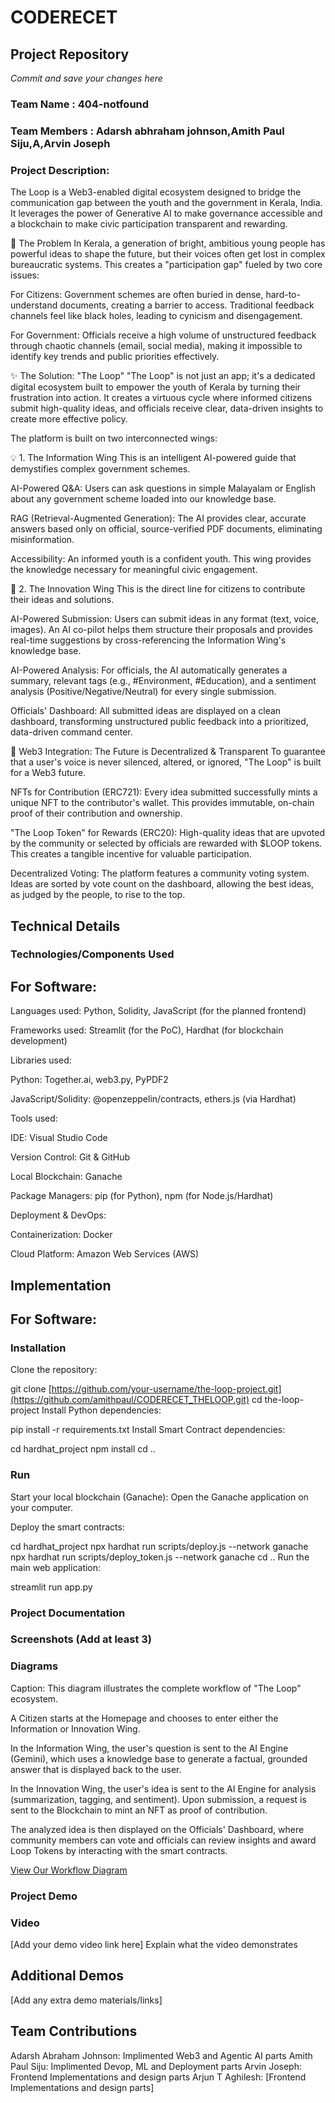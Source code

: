 # CODERECET

## Project Repository
*Commit and save your changes here*

### Team Name : 404-notfound
### Team Members : Adarsh abhraham johnson,Amith Paul Siju,A,Arvin Joseph
### Project Description: 
The Loop is a Web3-enabled digital ecosystem designed to bridge the communication gap between the youth and the government in Kerala, India. It leverages the power of Generative AI to make governance accessible and a blockchain to make civic participation transparent and rewarding.

🎯 The Problem
In Kerala, a generation of bright, ambitious young people has powerful ideas to shape the future, but their voices often get lost in complex bureaucratic systems. This creates a "participation gap" fueled by two core issues:

For Citizens: Government schemes are often buried in dense, hard-to-understand documents, creating a barrier to access. Traditional feedback channels feel like black holes, leading to cynicism and disengagement.

For Government: Officials receive a high volume of unstructured feedback through chaotic channels (email, social media), making it impossible to identify key trends and public priorities effectively.

✨ The Solution: "The Loop"
"The Loop" is not just an app; it's a dedicated digital ecosystem built to empower the youth of Kerala by turning their frustration into action. It creates a virtuous cycle where informed citizens submit high-quality ideas, and officials receive clear, data-driven insights to create more effective policy.

The platform is built on two interconnected wings:

💡 1. The Information Wing
This is an intelligent AI-powered guide that demystifies complex government schemes.

AI-Powered Q&A: Users can ask questions in simple Malayalam or English about any government scheme loaded into our knowledge base.

RAG (Retrieval-Augmented Generation): The AI provides clear, accurate answers based only on official, source-verified PDF documents, eliminating misinformation.

Accessibility: An informed youth is a confident youth. This wing provides the knowledge necessary for meaningful civic engagement.

🚀 2. The Innovation Wing
This is the direct line for citizens to contribute their ideas and solutions.

AI-Powered Submission: Users can submit ideas in any format (text, voice, images). An AI co-pilot helps them structure their proposals and provides real-time suggestions by cross-referencing the Information Wing's knowledge base.

AI-Powered Analysis: For officials, the AI automatically generates a summary, relevant tags (e.g., #Environment, #Education), and a sentiment analysis (Positive/Negative/Neutral) for every single submission.

Officials' Dashboard: All submitted ideas are displayed on a clean dashboard, transforming unstructured public feedback into a prioritized, data-driven command center.

🔗 Web3 Integration: The Future is Decentralized & Transparent
To guarantee that a user's voice is never silenced, altered, or ignored, "The Loop" is built for a Web3 future.

NFTs for Contribution (ERC721): Every idea submitted successfully mints a unique NFT to the contributor's wallet. This provides immutable, on-chain proof of their contribution and ownership.

"The Loop Token" for Rewards (ERC20): High-quality ideas that are upvoted by the community or selected by officials are rewarded with $LOOP tokens. This creates a tangible incentive for valuable participation.

Decentralized Voting: The platform features a community voting system. Ideas are sorted by vote count on the dashboard, allowing the best ideas, as judged by the people, to rise to the top.

## Technical Details

### Technologies/Components Used

## For Software:

Languages used: Python, Solidity, JavaScript (for the planned frontend)

Frameworks used: Streamlit (for the PoC), Hardhat (for blockchain development)

Libraries used:

Python: Together.ai, web3.py, PyPDF2

JavaScript/Solidity: @openzeppelin/contracts, ethers.js (via Hardhat)

Tools used:

IDE: Visual Studio Code

Version Control: Git & GitHub

Local Blockchain: Ganache

Package Managers: pip (for Python), npm (for Node.js/Hardhat)

Deployment & DevOps:

Containerization: Docker

Cloud Platform: Amazon Web Services (AWS)

## Implementation

## For Software:

### Installation
Clone the repository:

git clone [https://github.com/your-username/the-loop-project.git](https://github.com/amithpaul/CODERECET_THELOOP.git)
cd the-loop-project
Install Python dependencies:

pip install -r requirements.txt
Install Smart Contract dependencies:

cd hardhat_project
npm install
cd ..


### Run
Start your local blockchain (Ganache): Open the Ganache application on your computer.

Deploy the smart contracts:

cd hardhat_project
npx hardhat run scripts/deploy.js --network ganache
npx hardhat run scripts/deploy_token.js --network ganache
cd ..
Run the main web application:

streamlit run app.py

### Project Documentation

### Screenshots (Add at least 3)

### Diagrams

Caption: This diagram illustrates the complete workflow of "The Loop" ecosystem.

A Citizen starts at the Homepage and chooses to enter either the Information or Innovation Wing.

In the Information Wing, the user's question is sent to the AI Engine (Gemini), which uses a knowledge base to generate a factual, grounded answer that is displayed back to the user.

In the Innovation Wing, the user's idea is sent to the AI Engine for analysis (summarization, tagging, and sentiment). Upon submission, a request is sent to the Blockchain to mint an NFT as proof of contribution.

The analyzed idea is then displayed on the Officials' Dashboard, where community members can vote and officials can review insights and award Loop Tokens by interacting with the smart contracts.


[View Our Workflow Diagram](https://drive.google.com/file/d/1122-9lGUxz3NzqaEFgbRkBA4BO954bfF/view?usp=drive_link)




### Project Demo

### Video
[Add your demo video link here] Explain what the video demonstrates

## Additional Demos
[Add any extra demo materials/links]

## Team Contributions
Adarsh Abraham Johnson: Implimented Web3 and Agentic AI parts 
Amith Paul Siju: Implimented Devop, ML and Deployment parts
Arvin Joseph: Frontend Implementations and design parts
Arjun T Aghilesh: [Frontend Implementations and design parts]

